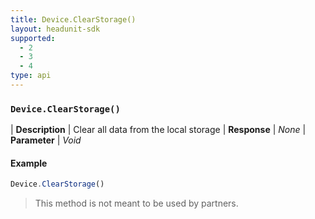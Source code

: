 ```yaml
---
title: Device.ClearStorage()
layout: headunit-sdk
supported:
  - 2
  - 3
  - 4
type: api
---
```


### `Device.ClearStorage()`

| **Description** | Clear all data from the local storage
| **Response** | *None*
| **Parameter**   | *Void*

#### Example

```javascript
Device.ClearStorage()
```

>This method is not meant to be used by partners.